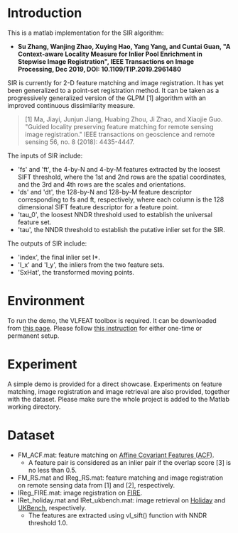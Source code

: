 # Introduction
This is a matlab implementation for the SIR algorithm: 
- **Su Zhang, Wanjing Zhao, Xuying Hao, Yang Yang, and Cuntai Guan, "A Context-aware Locality Measure for Inlier Pool Enrichment in Stepwise Image Registration", IEEE Transactions on Image Processing, Dec 2019, DOI: 10.1109/TIP.2019.2961480**

SIR is currently for 2-D feature matching and image registration. It has yet been generalized to a point-set registration method. It can be taken as a progressively generalized version of the GLPM [1] algorithm with an improved continuous dissimilarity measure.

>[1] Ma, Jiayi, Junjun Jiang, Huabing Zhou, Ji Zhao, and Xiaojie Guo. "Guided locality preserving feature matching for remote sensing image registration." IEEE transactions on geoscience and remote sensing 56, no. 8 (2018): 4435-4447.

The inputs of SIR include:
- 'fs' and 'ft', the 4-by-N and 4-by-M  features extracted by the loosest SIFT threshold, where the 1st and 2nd rows are the spatial coordinates, and the 3rd and 4th rows are the scales and orientations.
- 'ds' and 'dt', the 128-by-N and 128-by-M  feature descriptor corresponding to fs and ft, respectively, where each column is the 128 dimensional SIFT feature descriptor for a feature point.
- 'tau_0', the loosest NNDR threshold used to establish the universal feature set.
- 'tau', the NNDR threshold to establish the putative inlier set for the SIR.

The outputs of SIR include:
- 'index', the final inlier set I*.
- 'I_x' and 'I_y', the inliers from the two feature sets.
- 'SxHat', the transformed moving points.

# Environment
To run the demo, the VLFEAT toolbox is required. It can be downloaded from [this page](http://www.vlfeat.org/download.html "VLFEAT"). Please follow [this instruction](http://www.vlfeat.org/install-matlab.html "VLFEAT setup") for either one-time or permanent setup.

# Experiment
A simple demo is provided for a direct showcase. Experiments on feature matching, image registration and image retrieval are also provided, together with the dataset. Please make sure the whole project is added to the Matlab working directory.

# Dataset
- FM_ACF.mat: feature matching on [Affine Covariant Features (ACF)](http://www.robots.ox.ac.uk/~vgg/research/affine/index.html "ACF").
    - A feature pair is considered as an inlier pair if the overlap score [3] is no less than 0.5.
- FM_RS.mat and IReg_RS.mat: feature matching and image registration on remote sensing data from [1] and [2], respectively.
- IReg_FIRE.mat: image registration on [FIRE](https://www.ics.forth.gr/cvrl/fire/ "FIRE").
- IRet_holiday.mat and IRet_ukbench.mat: image retrieval on [Holiday](http://lear.inrialpes.fr/people/jegou/data.php "Holiday") and [UKBench](https://archive.org/details/ukbench "UKBench"), respectively.
    - The features are extracted using vl_sift() function with NNDR threshold 1.0.
